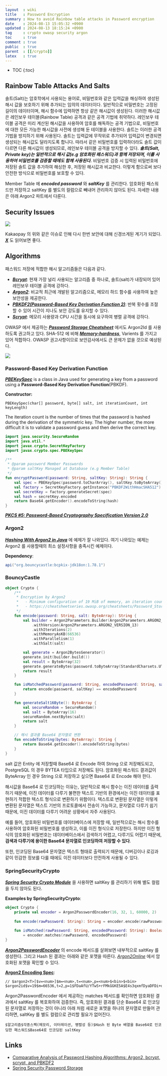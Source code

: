 ```yaml
---
layout  : wiki
title   : Password Encryption
summary : How to avoid Rainbow table attacks in Password encryption
date    : 2024-08-13 15:05:32 +0900
updated : 2024-08-13 18:15:24 +0900
tag     : crypto owasp security argon
toc     : true
comment : true
public  : true
parent  : [[/crypto]]
latex   : true
---
```

* TOC
{:toc}

## Rainbow Table Attacks And Salts

솔트(Salt)는 암호학에서 사용되는 용어로, 비밀번호와 같은 입력값을 해싱하여 생성된 해시 값을 보호하기 위해 추가되는 임의의 데이터이다. 일반적으로 비밀번호는 고정된 길이의 데이터이며, 해시 함수에 입력하면 항상 같은 해시값이 생성된다. 
이러한 해시값은 레인보우 테이블(Rainbow Table) 공격과 같은 공격 기법에 취약하다. 레인보우 테이블 공격은 미리 계산된 해시값을 사용하여 암호를 해독하는 공격 기법으로, 비밀번호에 대한 모든 가능한 해시값을 사전에 생성해 둔 테이블을 사용한다.
솔트는 이러한 공격 기법을 방지하기 위해 사용된다. 솔트는 입력값에 무작위로 추가되어 입력값이 변경되면 생성되는 해시값도 달라지도록 합니다. 따라서 같은 비밀번호를 입력하더라도 솔트 값이 다르면 다른 해시값이 생성되므로, 레인보우 테이블 공격을 방지할 수 있다. 
___솔트(Salt, Private key)는 일반적으로 해시 값(e.g 암호화된 패스워드)과 함께 저장되며, 이를 사용하여 비밀번호를 검증할 때에도 함께 사용된다.___ 비밀번호 검증 시 입력된 비밀번호에 저장된 솔트 값을 추가하여 해싱한 후, 저장된 해시값과 비교한다. 이렇게 함으로써 보다 안전한 방식으로 비밀번호를 보호할 수 있다.

Member Table 에 ___encoded password___ 와 ___saltKey___ 를 관리한다.
암호화된 패스워드만 저장하고 saltKey 를 별도의 컬럼으로 빼내어 관리하지 않아도 된다. 자세한 내용은 아래 Argon2 파트에서 다룬다.

## Security Issues

![](/resource/wiki/crypto-password-encryption/kakaopay-1.png)

Kakaopay 의 위와 같은 이슈로 인해 다시 한번 보안에 대해 신경쓰게된 계기가 되었다. ___[X](https://x.com/simnalamburt/status/1824014092455104833?s=46&t=uYvEBsZQWNLb4Yt6QM2TcQ)___ 도 읽어보면 좋다.

## Algorithms

패스워드 저장에 적합한 해시 알고리즘들은 다음과 같다.

- ___[Bcrypt](https://en.wikipedia.org/wiki/Bcrypt)___: 현재 가장 널리 사용되는 알고리즘 중 하나로, 솔트(salt)가 내장되어 있어 레인보우 테이블 공격에 강하다.
- ___[Argon2](https://en.wikipedia.org/wiki/Argon2)___: 비교적 최근에 개발된 알고리즘으로, 메모리 하드 함수를 사용하여 높은 보안성을 제공한다.
- ___[PBKDF2(Password-Based Key Derivation Function 2)](https://en.wikipedia.org/wiki/PBKDF2)___: 반복 횟수를 조절할 수 있어 시간이 지나도 보안 강도를 유지할 수 있다.
- ___[Scrypt](https://en.wikipedia.org/wiki/Scrypt)___: 메모리 사용량과 CPU 시간을 동시에 요구하여 병렬 공격에 강하다.

OWASP 에서 제공하는 ___[Password Storage Cheatsheet](https://cheatsheetseries.owasp.org/cheatsheets/Password_Storage_Cheat_Sheet.html)___ 에서도 Argon2Id 를 사용하도록 권고하고 있다. SHA-512 에 비해 ___[Memory-hardness](https://en.wikipedia.org/wiki/Memory-hard_function)___, Varients 를 가지고 있어 적합하다.
OWASP 권고사항이므로 보안감사에서도 큰 문제가 없을 것으로 예상된다.

![](/resource/wiki/crypto-password-encryption/recommend.png)

### Password-Based Key Derivation Function

___[PBEKeySpec](https://docs.oracle.com/javase/8/docs/api/javax/crypto/spec/PBEKeySpec.html)___ is a class in Java used for generating a key from a password using a __Password-Based Key Derivation Function__(PBKDF).

__Constructor:__

```
PBEKeySpec(char[] password, byte[] salt, int iterationCount, int keyLength)
```

The iteration count is the number of times that the password is hashed during the derivation of the symmetric key. The higher number, the more difficult it is to validate a password guess and then derive the correct key.

```kotlin
import java.security.SecureRandom
import java.util.*
import javax.crypto.SecretKeyFactory
import javax.crypto.spec.PBEKeySpec

/**
 * @param password Member Passwords
 * @param saltKey Managed at Database (e.g Member Table)
 */
fun encryptPassword(password: String, saltKey: String): String {
    val spec = PBEKeySpec(password.toCharArray(), saltKey.toByteArray(), 10000, 512)
    val factory = SecretKeyFactory.getInstance("PBKDF2WithHmacSHA512")
    val secretKey = factory.generateSecret(spec)
    val hash = secretKey.encoded
    return Base64.getEncoder().encodeToString(hash)
}
```

___[PKCS #5: Password-Based Cryptography Specification Version 2.0](https://www.rfc-editor.org/rfc/rfc2898)___

### Argon2

___[Hashing With Argon2 in Java](https://www.baeldung.com/java-argon2-hashing)___ 에 예제가 잘 나와있다. 여기 나와있는 예제는 Argon2 를 사용할때의 최소 설정사항을 충족시킨 예제이다.

__Dependency__:

```gradle
api("org.bouncycastle:bcpkix-jdk18on:1.78.1")
```

### BouncyCastle

```kotlin
object Crypto {
    /**
     * Encryption by Argon2
     *   - Minimum configuration of 19 MiB of memory, an iteration count of 2, and 1 degree of parallelism
     *   - https://cheatsheetseries.owasp.org/cheatsheets/Password_Storage_Cheat_Sheet.html
     */
    fun encode(password: String, salt: ByteArray): String {
        val builder = Argon2Parameters.Builder(Argon2Parameters.ARGON2_id)
            .withVersion(Argon2Parameters.ARGON2_VERSION_13)
            .withIterations(2)
            .withMemoryAsKB(66536)
            .withParallelism(1)
            .withSalt(salt)

        val generate = Argon2BytesGenerator()
        generate.init(builder.build())
        val result = ByteArray(32)
        generate.generateBytes(password.toByteArray(StandardCharsets.UTF_8), result, 0, result.size)
        return result
    }

    fun isMatchedPassword(password: String, encodedPassword: String, saltKey: ByteArray): Boolean {
        return encode(password, saltKey) == encodedPassword
    }

    fun generateSalt16Byte(): ByteArray {
        val secureRandom = SecureRandom()
        val salt = ByteArray(16)
        secureRandom.nextBytes(salt)
        return salt
    }

    // 해시 결과를 Base64 문자열로 변환
    fun encodeToString(bytes: ByteArray): String {
        return Base64.getEncoder().encodeToString(bytes)
    }
}
```

salt 값은 Entity 에 저장할때 Base64 로 Encode 하여 String 으로 저장해도되고, PostgreSQL 의 경우 BYTEA 타입으로 저장해도 된다.
암호화된 패스워드 결과값이 ByteArray 인 경우 String 으로 저장하고 싶으면 Base64 로 Encode 해야 한다.

해시값을 Base64 로 인코딩하는 이유는, 일반적으로 해시 함수는 이진 데이터를 출력하기 때문에, 이진 데이터를 다루기 불편한 텍스트 기반의 환경에서는 이진 데이터를 표현하기 적합한 텍스트 형식으로 변환하기 위함이다.
텍스트로 변환된 문자열은 이렇게 변환된 문자열은 텍스트 기반의 프로토콜에서 전송이 가능하고, 문자열로 다루기 쉽기 때문에, 이진 데이터를 다루기 어려운 상황에서 자주 사용된다.

예를 들어, 암호화된 비밀번호를 데이터베이스에 저장할 때, 일반적으로는 해시 함수를 사용하여 암호화된 비밀번호를 생성하고, 이를 이진 형식으로 저장한다. 하지만 이진 형식의 암호화된 비밀번호는 데이터베이스에서 검색하기 어렵고, 다루기도 어렵기 때문에, __검색과 다루기에 용이한 Base64 문자열로 인코딩하여 저장할 수 있다__.

또한, 인코딩된 Base64 문자열은 텍스트 형태로 출력되기 때문에, 디버깅이나 로깅과 같이 민감한 정보를 다룰 때에도 이진 데이터보다 안전하게 사용될 수 있다.

### SpringSecurityCrypto

___[Spring Security Crypto Module](https://docs.spring.io/spring-security/reference/features/integrations/cryptography.html)___ 을 사용하면 saltKey 를 관리하기 위해 별도 컬럼을 두지 않아도 된다.

__Examples by SpringSecurityCrypto__:

```kotlin
object Crypto {
    private val encoder = Argon2PasswordEncoder(16, 32, 1, 60000, 2)
    
    fun encode(rawPassword: String): String = encoder.encode(rawPassword)
    
    fun isMatched(rawPassword: String, encodedPassword: String): Boolean
        = encoder.matches(rawPassword, encodedPassword)
}
```

___[Argon2PasswordEncoder](https://github.com/spring-projects/spring-security/blob/main/crypto/src/main/java/org/springframework/security/crypto/argon2/Argon2PasswordEncoder.java)___ 의 encode 메서드를 살펴보면 내부적으로 saltKey 를 생성한다.
그리고 Hash 된 결과는 아래와 같은 포맷을 따른다. _[Argon2Online](https://argon2.online/)_ 에서 암호화된 포맷을 확인할 수 있다.

__[Argon2 Encoding Spec](https://github.com/P-H-C/phc-winner-argon2/blob/master/src/encoding.c#L244)__:

``` 
// $argon2<T>[$v=<num>]$m=<num>,t=<num>,p=<num>$<bin>$<bin>
$argon2id$v=19$m=66536,t=2,p=1$FDaAfU/YTwS+rFMkGGKE5A$E4s3qxmfDyaDFDi+d6j4L/bVjLZv+wMFqjmqat+YdXI
```

Argon2PasswordEncoder 에서 제공하는 matches 메서드를 확인하면 암호화된 결과에서 saltKey 를 복호화하여 검증한다.
즉, 암호화된 결과를 단순 Base64 로 인코딩된 문자열로 저장하는 것이 아니라 아래 처럼 새로운 포맷을 하나의 문자열로 만들어 관리하면, saltKey 를 별도 컬럼으로 관리할 필요가 없어진다.

```
$알고리즘$각종스펙(메모리, 이터레이션, 병렬성 등)$Hash 된 Byte 배열을 Base64로 인코딩한 패스워드$Base64로 인코딩된 saltKey 
```

## Links

- [Comparative Analysis of Password Hashing Algorithms: Argon2, bcrypt, scrypt, and PBKDF2](https://guptadeepak.com/comparative-analysis-of-password-hashing-algorithms-argon2-bcrypt-scrypt-and-pbkdf2/)
- [Spring Security Password Storage](https://docs.spring.io/spring-security/reference/features/authentication/password-storage.html#authentication-password-storage-bcrypt)